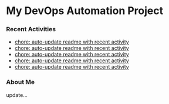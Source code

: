 # My DevOps Automation Project

### Recent Activities
<!-- activity:START -->
- [chore: auto-update readme with recent activity](https://github.com/kaigiii/mybowling-app/commit/aedea2e5a64a83c3390e8e77f9b75681914936d2)
- [chore: auto-update readme with recent activity](https://github.com/kaigiii/mybowling-app/commit/d2b5491748c3fd5c58071b767063ce91f97f9146)
- [chore: auto-update readme with recent activity](https://github.com/kaigiii/mybowling-app/commit/51cc90ce37456727dd3cfd1b9a7d53e3ee68d661)
- [chore: auto-update readme with recent activity](https://github.com/kaigiii/mybowling-app/commit/1a39416394c3488ce5310da2b2279380831967ab)
- [chore: auto-update readme with recent activity](https://github.com/kaigiii/mybowling-app/commit/bdc657ede7287971162d7abaef3c03c27c44e690)
<!-- activity:END -->

### About Me
<!-- MYLINKS:START -->
<!-- MYLINKS:END -->

update...

